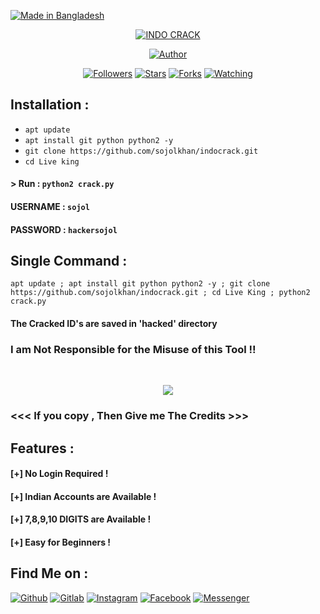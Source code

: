 <p align="left">
<a href="#"><img title="Made in Bangladesh" src="https://img.shields.io/badge/MADE%20IN-BANGLADESH-green?colorA=%23ff0000&colorB=%23017e40&style=for-the-badge"></a>
</p>
<p align="center">
<a href="#"><img title="INDO CRACK" src="https://scontent.fdac116-1.fna.fbcdn.net/v/t1.6435-9/173047100_103862985176717_6528002251673849888_n.jpg?_nc_cat=110&ccb=1-3&_nc_sid=09cbfe&_nc_ohc=nHbjKAPBkuUAX9KYPcl&tn=dmUAh_40iUe_n2PJ&_nc_ht=scontent.fdac116-1.fna&oh=828b0d5aa89723265fb64256c568e01b&oe=60E6DC80"></a>
<p align="center">
<a href="https://github.com/sojolkhan"><img title="Author" src="https://img.shields.io/badge/Author-HACKER--SOJOL-red.svg?style=for-the-badge&logo=github"></a>
</p>
<p align="center">
<a href="https://github.com/sojolkhan/followers"><img title="Followers" src="https://img.shields.io/github/followers/htr-tech?color=blue&style=flat-square"></a>
<a href="https://github.com/sojolkhan/indocrack/stargazers/"><img title="Stars" src="https://img.shields.io/github/stars/htr-tech/indocrack?color=red&style=flat-square"></a>
<a href="https://github.com/sojolkhan/indocrack/network/members"><img title="Forks" src="https://img.shields.io/github/forks/htr-tech/indocrack?color=red&style=flat-square"></a>
<a href="https://github.com/sojolkhan/"><img title="Watching" src="https://img.shields.io/github/watchers/htr-tech/indocrack?label=Watchers&color=blue&style=flat-square"></a>
</p>

## Installation :

* `apt update`
* `apt install git python python2 -y`
* `git clone https://github.com/sojolkhan/indocrack.git`
* `cd Live king`

#### > Run : `python2 crack.py`

#### USERNAME : `sojol`
#### PASSWORD : `hackersojol`

## Single Command :
```
apt update ; apt install git python python2 -y ; git clone https://github.com/sojolkhan/indocrack.git ; cd Live King ; python2 crack.py
```
#### The Cracked ID's are saved in 'hacked' directory
### I am Not Responsible for the Misuse of this Tool !!

<br>
<p align="center">
<img src="https://scontent.fdac116-1.fna.fbcdn.net/v/t1.6435-9/173047100_103862985176717_6528002251673849888_n.jpg?_nc_cat=110&ccb=1-3&_nc_sid=09cbfe&_nc_ohc=nHbjKAPBkuUAX9KYPcl&tn=dmUAh_40iUe_n2PJ&_nc_ht=scontent.fdac116-1.fna&oh=828b0d5aa89723265fb64256c568e01b&oe=60E6DC80"/>
</p>

### <<< If you copy , Then Give me The Credits >>>

## Features :
#### [+] No Login Required !
#### [+] Indian Accounts are Available !
#### [+] 7,8,9,10 DIGITS are Available !
#### [+] Easy for Beginners !

## Find Me on :
[![Github](https://img.shields.io/badge/Github-HACKER--SOJOL-green?style=for-the-badge&logo=github)](https://github.com/sojolkhan)
[![Gitlab](https://img.shields.io/badge/Gitlab-HACKER--SOJOL-green?style=for-the-badge&logo=gitlab)](https://gitlab.com/sojolkhan)
[![Instagram](https://img.shields.io/badge/IG-%40HACKER.SOJOL-red?style=for-the-badge&logo=instagram)](https://www.instagram.com/sojolkhan198)
[![Facebook](https://img.shields.io/badge/Facebook-green?style=for-the-badge&logo=facebook)](https://fb.com/sh.devillking)
[![Messenger](https://img.shields.io/badge/Chat-Messenger-blue?style=for-the-badge&logo=messenger)](https://m.me/sh.devillking)
